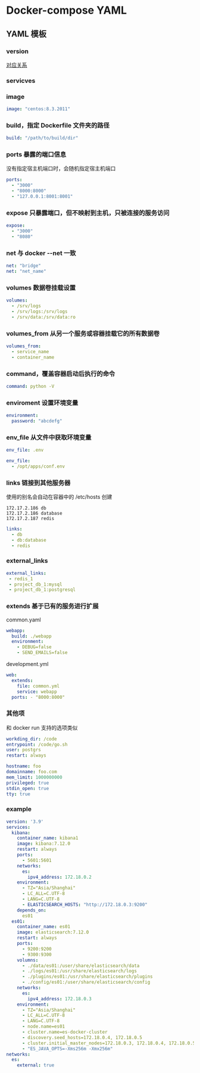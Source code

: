 # Docker-compose YAML

## YAML 模板

### version

[对应关系](https://docs.docker.com/compose/compose-file/compose-file-v3/)

### servicves

### image

```yaml
image: "centos:8.3.2011"
```

### build，指定 Dockerfile 文件夹的路径

```yaml
build: "/path/to/build/dir"
```

### ports 暴露的端口信息

没有指定宿主机端口时，会随机指定宿主机端口

```yaml
ports:
  - "3000"
  - "8000:8000"
  - "127.0.0.1:8001:8001"
```

### expose 只暴露端口，但不映射到主机，只被连接的服务访问

```yaml
expose:
  - "3000"
  - "8080"
```

### net 与 docker --net 一致

```yaml
net: "bridge"
net: "net_name"
```

### volumes 数据卷挂载设置

```yaml
volumes:
  - /srv/logs
  - /srv/logs:/srv/logs
  - /srv/data:/srv/data:ro
```

### volumes_from 从另一个服务或容器挂载它的所有数据卷

```yaml
volumes_from:
  - service_name
  - container_name
```

### command，覆盖容器启动后执行的命令

```yaml
command: python -V
```

### enviroment 设置环境变量

```yaml
environment:
  password: "abcdefg"
```

### env_file 从文件中获取环境变量

```yaml
env_file: .env

env_file:
  - /opt/apps/conf.env
```

### links 链接到其他服务器

使用的别名会自动在容器中的 /etc/hosts 创建

```text
172.17.2.186 db
172.17.2.186 database
172.17.2.187 redis
```

```yaml
links:
  - db
  - db:database
  - redis
```

### external_links

```yaml
external_links:
 - redis_1
 - project_db_1:mysql
 - project_db_1:postgresql
```

### extends 基于已有的服务进行扩展

common.yaml

```yaml
webapp:
  build: ./webapp
  environment:
    - DEBUG=false
    - SEND_EMAILS=false
```

development.yml

```yaml
web:
  extends:
    file: common.yml
    service: webapp
  ports: - "8000:8000"
```

### 其他项

和 docker run 支持的选项类似

```yaml
workding_dir: /code
entrypoint: /code/go.sh
user: postgrs
restart: always

hostname: foo
domainname: foo.com
mem_limit: 1000000000
privileged: true
stdin_open: true
tty: true
```

### example

```yaml
version: '3.9'
services:
  kibana:
    container_name: kibana1
    image: kibana:7.12.0
    restart: always
    ports:
      - 5601:5601
    networks:
      es:
        ipv4_address: 172.18.0.2
    environment:
      - TZ="Asia/Shanghai"
      - LC_ALL=C.UTF-8
      - LANG=C.UTF-8
      - ELASTICSEARCH_HOSTS: "http://172.18.0.3:9200"
    depends_on:
      es01
  es01:
    container_name: es01
    image: elasticsearch:7.12.0
    restart: always
    ports:
      - 9200:9200
      - 9300:9300
    volumns:
      - ./data/es01:/user/share/elasticsearch/data
      - ./logs/es01:/usr/share/elasticsearch/logs
      - ./plugins/es01:/usr/share/elasticsearch/plugins
      - ./config/es01:/user/share/elasticsearch/config
    networks:
      es:
        ipv4_address: 172.18.0.3
    environment:
      - TZ="Asia/Shanghai"
      - LC_ALL=C.UTF-8
      - LANG=C.UTF-8
      - node.name=es01
      - cluster.name=es-docker-cluster
      - discovery.seed_hosts=172.18.0.4, 172.18.0.5
      - cluster.initial_master_nodes=172.18.0.3, 172.18.0.4, 172.18.0.5
      - "ES_JAVA_OPTS=-Xms256m -Xmx256m"
networks:
  es:
    external: true
```
